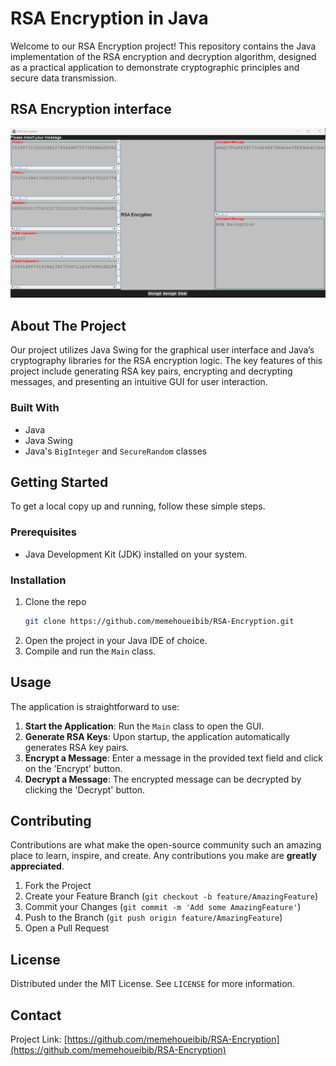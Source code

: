 # RSA Encryption in Java

Welcome to our RSA Encryption project! This repository contains the Java implementation of the RSA encryption and decryption algorithm, designed as a practical application to demonstrate cryptographic principles and secure data transmission.

## RSA Encryption interface
![RSA Encryption Interface](https://github.com/memehoueibib/RSA-Encryption/blob/main/secreen%20of%20rsa.png)

## About The Project
Our project utilizes Java Swing for the graphical user interface and Java’s cryptography libraries for the RSA encryption logic. The key features of this project include generating RSA key pairs, encrypting and decrypting messages, and presenting an intuitive GUI for user interaction.

### Built With
- Java
- Java Swing
- Java's `BigInteger` and `SecureRandom` classes

## Getting Started
To get a local copy up and running, follow these simple steps.

### Prerequisites
- Java Development Kit (JDK) installed on your system.

### Installation
1. Clone the repo
   ```sh
   git clone https://github.com/memehoueibib/RSA-Encryption.git
   ```
2. Open the project in your Java IDE of choice.
3. Compile and run the `Main` class.

## Usage
The application is straightforward to use:
1. **Start the Application**: Run the `Main` class to open the GUI.
2. **Generate RSA Keys**: Upon startup, the application automatically generates RSA key pairs.
3. **Encrypt a Message**: Enter a message in the provided text field and click on the 'Encrypt' button.
4. **Decrypt a Message**: The encrypted message can be decrypted by clicking the 'Decrypt' button.

## Contributing
Contributions are what make the open-source community such an amazing place to learn, inspire, and create. Any contributions you make are **greatly appreciated**.

1. Fork the Project
2. Create your Feature Branch (`git checkout -b feature/AmazingFeature`)
3. Commit your Changes (`git commit -m 'Add some AmazingFeature'`)
4. Push to the Branch (`git push origin feature/AmazingFeature`)
5. Open a Pull Request

## License
Distributed under the MIT License. See `LICENSE` for more information.

## Contact
Project Link: [https://github.com/memehoueibib/RSA-Encryption](https://github.com/memehoueibib/RSA-Encryption)
